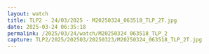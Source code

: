 ```yaml
---
layout: watch
title: TLP2 - 24/03/2025 - M20250324_063518_TLP_2T.jpg
date: 2025-03-24 06:35:18
permalink: /2025/03/24/watch/M20250324_063518_TLP_2
capture: TLP2/2025/202503/20250323/M20250324_063518_TLP_2T.jpg
---
```

